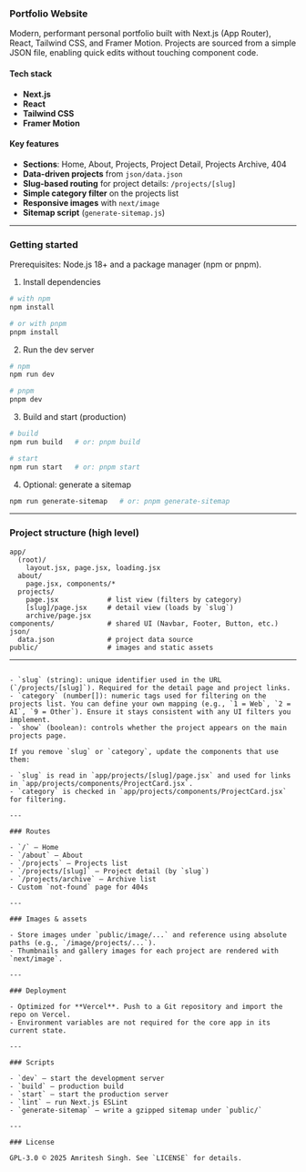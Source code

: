 ### Portfolio Website

Modern, performant personal portfolio built with Next.js (App Router), React, Tailwind CSS, and Framer Motion. Projects are sourced from a simple JSON file, enabling quick edits without touching component code.

#### Tech stack

- **Next.js**
- **React**
- **Tailwind CSS**
- **Framer Motion**

#### Key features

- **Sections**: Home, About, Projects, Project Detail, Projects Archive, 404
- **Data-driven projects** from `json/data.json`
- **Slug-based routing** for project details: `/projects/[slug]`
- **Simple category filter** on the projects list
- **Responsive images** with `next/image`
- **Sitemap script** (`generate-sitemap.js`)

---

### Getting started

Prerequisites: Node.js 18+ and a package manager (npm or pnpm).

1. Install dependencies

```bash
# with npm
npm install

# or with pnpm
pnpm install
```

2. Run the dev server

```bash
# npm
npm run dev

# pnpm
pnpm dev
```

3. Build and start (production)

```bash
# build
npm run build   # or: pnpm build

# start
npm run start   # or: pnpm start
```

4. Optional: generate a sitemap

```bash
npm run generate-sitemap   # or: pnpm generate-sitemap
```

---

### Project structure (high level)

```
app/
  (root)/
    layout.jsx, page.jsx, loading.jsx
  about/
    page.jsx, components/*
  projects/
    page.jsx            # list view (filters by category)
    [slug]/page.jsx     # detail view (loads by `slug`)
    archive/page.jsx
components/             # shared UI (Navbar, Footer, Button, etc.)
json/
  data.json             # project data source
public/                 # images and static assets
```

---

```

- `slug` (string): unique identifier used in the URL (`/projects/[slug]`). Required for the detail page and project links.
- `category` (number[]): numeric tags used for filtering on the projects list. You can define your own mapping (e.g., `1 = Web`, `2 = AI`, `9 = Other`). Ensure it stays consistent with any UI filters you implement.
- `show` (boolean): controls whether the project appears on the main projects page.

If you remove `slug` or `category`, update the components that use them:

- `slug` is read in `app/projects/[slug]/page.jsx` and used for links in `app/projects/components/ProjectCard.jsx`.
- `category` is checked in `app/projects/components/ProjectCard.jsx` for filtering.

---

### Routes

- `/` – Home
- `/about` – About
- `/projects` – Projects list
- `/projects/[slug]` – Project detail (by `slug`)
- `/projects/archive` – Archive list
- Custom `not-found` page for 404s

---

### Images & assets

- Store images under `public/image/...` and reference using absolute paths (e.g., `/image/projects/...`).
- Thumbnails and gallery images for each project are rendered with `next/image`.

---

### Deployment

- Optimized for **Vercel**. Push to a Git repository and import the repo on Vercel.
- Environment variables are not required for the core app in its current state.

---

### Scripts

- `dev` – start the development server
- `build` – production build
- `start` – start the production server
- `lint` – run Next.js ESLint
- `generate-sitemap` – write a gzipped sitemap under `public/`

---

### License

GPL-3.0 © 2025 Amritesh Singh. See `LICENSE` for details.
```
